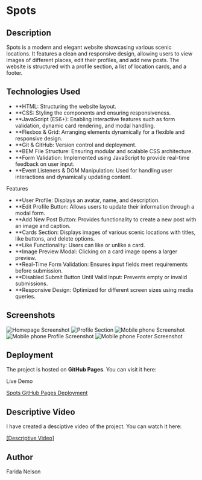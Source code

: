 # Spots

## Description

Spots is a modern and elegant website showcasing various scenic locations. It features a clean and responsive design, allowing users to view images of different places, edit their profiles, and add new posts. The website is structured with a profile section, a list of location cards, and a footer.

## Technologies Used

- **HTML: Structuring the website layout.
- **CSS: Styling the components and ensuring responsiveness.
- **JavaScript (ES6+): Enabling interactive features such as form validation, dynamic card rendering, and modal handling.
- **Flexbox & Grid: Arranging elements dynamically for a flexible and responsive design.
- **Git & GitHub: Version control and deployment.
- **BEM File Structure: Ensuring modular and scalable CSS architecture.
- **Form Validation: Implemented using JavaScript to provide real-time feedback on user input.
- **Event Listeners & DOM Manipulation: Used for handling user interactions and dynamically updating content.

Features

- **User Profile: Displays an avatar, name, and description.
- **Edit Profile Button: Allows users to update their information through a modal form.
- **Add New Post Button: Provides functionality to create a new post with an image and caption.
- **Cards Section: Displays images of various scenic locations with titles, like buttons, and delete options.
- **Like Functionality: Users can like or unlike a card.
- **Image Preview Modal: Clicking on a card image opens a larger preview.
- **Real-Time Form Validation: Ensures input fields meet requirements before submission.
- **Disabled Submit Button Until Valid Input: Prevents empty or invalid submissions.
- **Responsive Design: Optimized for different screen sizes using media queries.

## Screenshots

![Homepage Screenshot](./images/screenshots/mainpage-Screenshot.png)
![Profile Section](./images/screenshots/Profilesection-Screenshot.png)
![Mobile phone Screenshot](./images/screenshots/Phoneversion-Screenshot.png)
![Mobile phone Profile Screenshot](./images/screenshots/Profile-mobileversion.png)
![Mobile phone Footer Screenshot](./images/screenshots/Footer-phoneversion.png)

## Deployment

The project is hosted on **GitHub Pages**. You can visit it here:

Live Demo

[Spots GitHub Pages Deployment](https://faridanelson.github.io/se_project_spots/)

## Descriptive Video

I have created a desciptive video of the project. You can watch it here:

[[Descriptive Video]](https://drive.google.com/file/d/1BL5wsUZipyhruowlOKiAoG0ZwIwoPb14/view?usp=sharing)

## Author

Farida Nelson
